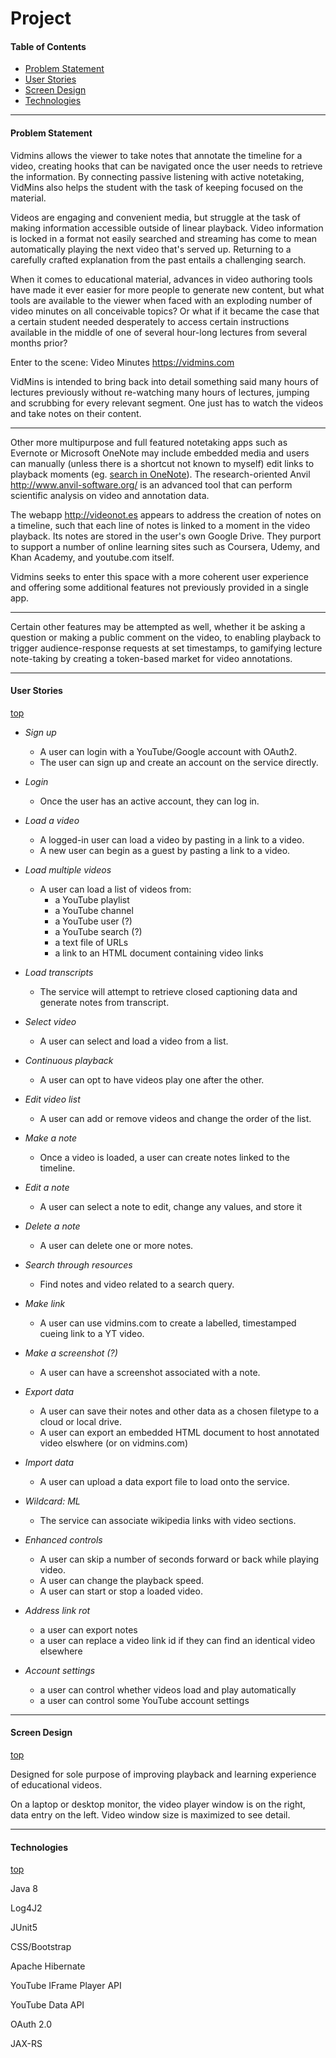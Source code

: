 # Project

#### Table of Contents
* [Problem Statement](#problem-statement)
* [User Stories](#user-stories)
* [Screen Design](#screen-design)
* [Technologies](#technologies)

__________________

#### Problem Statement


Vidmins allows the viewer to take notes that annotate the timeline for a video,
creating hooks that can be navigated once the user needs to retrieve
the information. By connecting passive listening with active notetaking,
VidMins also helps the student with the task of keeping focused on the material.

Videos are engaging and convenient media, but struggle at the task of
making information accessible outside of linear playback. Video
information is locked in a format
not easily searched and streaming has come to mean automatically
playing the next video that's served up. Returning to a carefully
crafted explanation from the past entails a challenging search.

When it comes to educational material, advances in video authoring tools
have made it ever easier for more people to generate new content,
but what tools are available to the viewer when
faced with an exploding number of video minutes on all conceivable topics?
Or what if it became the case that a certain student needed
desperately to access certain instructions available in the middle of
one of several hour-long lectures from several months prior?

Enter to the scene: Video Minutes https://vidmins.com

VidMins is intended to bring back into detail something
said many hours of lectures previously without re-watching many hours of
lectures, jumping and scrubbing for every relevant segment. One just
has to watch the videos and take notes on their content. 
___________
Other more multipurpose and full featured notetaking apps such as Evernote or Microsoft OneNote
may include embedded media and users can manually (unless there is a shortcut not known to myself)
edit links to playback moments
(eg. [search in OneNote](https://support.office.com/en-us/article/search-notes-in-onenote-539c3b56-accb-4e16-834d-61a6252ad65b)).
The research-oriented Anvil http://www.anvil-software.org/ is an
advanced tool that can perform scientific analysis on video and annotation data.

The webapp http://videonot.es appears to address the creation of
notes on a timeline, such that each line of notes is linked to a moment in the video playback.
Its notes are stored in the user's own Google Drive. They purport to 
support a number of online learning sites such as
Coursera, Udemy, and Khan Academy, and youtube.com itself.

Vidmins seeks to enter this space with a more coherent user experience
and offering some additional features not previously provided in a single app.
___________
Certain other features may be attempted as well, whether it be asking a question
or making a public comment on the video, to enabling playback to trigger audience-response requests
at set timestamps, to gamifying lecture note-taking by creating
a token-based market for video annotations.
___________
#### User Stories
[top](#project)

* *Sign up*
    + A user can login with a YouTube/Google account with OAuth2.
    + The user can sign up and create an account on the service directly.

* *Login*
    + Once the user has an active account, they can log in.

* *Load a video*
    + A logged-in user can load a video by pasting in a link to a video.
    + A new user can begin as a guest by pasting a link to a video.

* *Load multiple videos*
    + A user can load a list of videos from:
        * a YouTube playlist
        * a YouTube channel
        * a YouTube user (?)
        * a YouTube search (?)
        * a text file of URLs
        * a link to an HTML document containing video links

* *Load transcripts*
    + The service will attempt to retrieve closed captioning data and generate notes from transcript.

* *Select video*
    + A user can select and load a video from a list.

* *Continuous playback*
    + A user can opt to have videos play one after the other.

* *Edit video list*
    + A user can add or remove videos and change the order of the list.

* *Make a note*
    + Once a video is loaded, a user can create notes linked to the timeline.

* *Edit a note*
    + A user can select a note to edit, change any values, and store it

* *Delete a note*
    + A user can delete one or more notes.

* *Search through resources*
    + Find notes and video related to a search query.

* *Make link*
    + A user can use vidmins.com to create a labelled, timestamped cueing link to a YT video.  

* *Make a screenshot (?)*
    + A user can have a screenshot associated with a note.

* *Export data*
    + A user can save their notes and other data as a chosen filetype to a cloud or local drive.
    + A user can export an embedded HTML document to host annotated video elswhere (or on vidmins.com)

* *Import data*
    + A user can upload a data export file to load onto the service. 

* *Wildcard: ML*
    + The service can associate wikipedia links with video sections.

* *Enhanced controls*
    + A user can skip a number of seconds forward or back while playing video.
    + A user can change the playback speed.
    + A user can start or stop a loaded video.

* *Address link rot*
    + a user can export notes
    + a user can replace a video link id if they can find an identical video elsewhere

* *Account settings*
    + a user can control whether videos load and play automatically
    + a user can control some YouTube account settings
    
___________    
#### Screen Design
[top](#project)

Designed for sole purpose of improving playback and learning experience
of educational videos.

On a laptop or desktop monitor, the video player window is on the right,
data entry on the left. Video window size is maximized to see detail.

___________
#### Technologies
[top](#project)

Java 8

Log4J2

JUnit5

CSS/Bootstrap

Apache Hibernate

YouTube IFrame Player API

YouTube Data API

OAuth 2.0

JAX-RS
